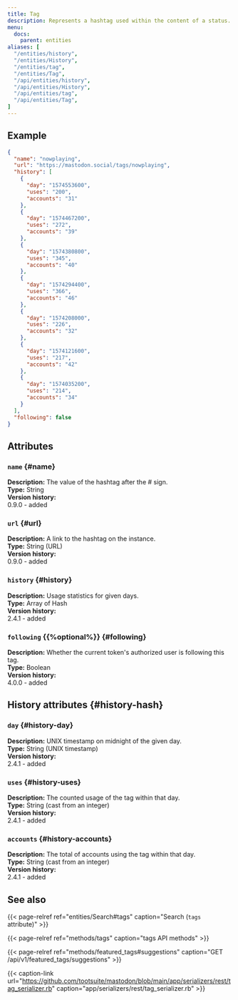 ```yaml
---
title: Tag
description: Represents a hashtag used within the content of a status.
menu:
  docs:
    parent: entities
aliases: [
  "/entities/history",
  "/entities/History",
  "/entities/tag",
  "/entities/Tag",
  "/api/entities/history",
  "/api/entities/History",
  "/api/entities/tag",
  "/api/entities/Tag",
]
---
```


## Example

```json
{
  "name": "nowplaying",
  "url": "https://mastodon.social/tags/nowplaying",
  "history": [
    {
      "day": "1574553600",
      "uses": "200",
      "accounts": "31"
    },
    {
      "day": "1574467200",
      "uses": "272",
      "accounts": "39"
    },
    {
      "day": "1574380800",
      "uses": "345",
      "accounts": "40"
    },
    {
      "day": "1574294400",
      "uses": "366",
      "accounts": "46"
    },
    {
      "day": "1574208000",
      "uses": "226",
      "accounts": "32"
    },
    {
      "day": "1574121600",
      "uses": "217",
      "accounts": "42"
    },
    {
      "day": "1574035200",
      "uses": "214",
      "accounts": "34"
    }
  ],
  "following": false
}
```

## Attributes

### `name` {#name}

**Description:** The value of the hashtag after the \# sign.\
**Type:** String\
**Version history:**\
0.9.0 - added

### `url` {#url}

**Description:** A link to the hashtag on the instance.\
**Type:** String (URL)\
**Version history:**\
0.9.0 - added

### `history` {#history}

**Description:** Usage statistics for given days.\
**Type:** Array of Hash\
**Version history:**\
2.4.1 - added

### `following` {{%optional%}} {#following}

**Description:** Whether the current token's authorized user is following this tag.\
**Type:** Boolean\
**Version history:**\
4.0.0 - added

## History attributes {#history-hash}

### `day` {#history-day}

**Description:** UNIX timestamp on midnight of the given day.\
**Type:** String (UNIX timestamp)\
**Version history:**\
2.4.1 - added

### `uses` {#history-uses}

**Description:** The counted usage of the tag within that day.\
**Type:** String (cast from an integer)\
**Version history:**\
2.4.1 - added

### `accounts` {#history-accounts}

**Description:** The total of accounts using the tag within that day.\
**Type:** String (cast from an integer)\
**Version history:**\
2.4.1 - added

## See also

{{< page-relref ref="entities/Search#tags" caption="Search (`tags` attribute)" >}}

{{< page-relref ref="methods/tags" caption="tags API methods" >}}

<!--
TODO: This one may be replaced with FeaturedTag
https://github.com/mastodon/mastodon/pull/19221
-->
{{< page-relref ref="methods/featured_tags#suggestions" caption="GET /api/v1/featured_tags/suggestions" >}}

{{< caption-link url="https://github.com/tootsuite/mastodon/blob/main/app/serializers/rest/tag_serializer.rb" caption="app/serializers/rest/tag_serializer.rb" >}}



